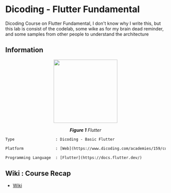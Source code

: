 # Dicoding - Flutter Fundamental

Dicoding Course on Flutter Fundamental, I don't know why I write this, but this lab is consist of the codelab, some wike as for my brain dead reminder, and some samples from other people to understand the architecture

## Information

<p align="center">
  <img src="https://api.reliasoftware.com/uploads/what_is_flutter_fcb6c7a4b8.png"width="200"/>
</p>
<p align="center"><i><b>Figure 1</b> Flutter </i></p>

```diff
Type                  : Dicoding - Basic Flutter

Platform              : [Web](https://www.dicoding.com/academies/159/corridor)

Programming Language  : [Flutter](https://docs.flutter.dev/)
```

## Wiki : Course Recap

- [Wiki](https://github.com/archiseino/Dicoding---Fundamental-Flutter/wiki)
